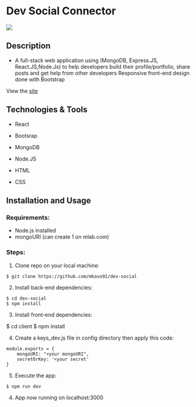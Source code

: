 # Dev Social Connector
<img src="githubImg/dev-social.png"/>

## Description

- A full-stack web application using (MongoDB, Express.JS, React.JS,Node.Js) to help developers build their profile/portfolio, share posts and get help from other developers Responsive front-end design done with Bootstrap

View the <a href = "https://dev-social-connect.herokuapp.com/">site</a>

## Technologies & Tools

* React

* Bootsrap

* MongoDB

* Node.JS

* HTML

* CSS 

## Installation and Usage

### Requirements:

* Node.js installed
* mongoURI (can create 1 on mlab.com)
### Steps:
1. Clone repo on your local machine:
```
$ git clone https://github.com/mkavo92/dev-social
```
2. Install back-end dependencies:
```
$ cd dev-social
$ npm install
```
3. Install front-end dependencies:

$ cd client
$ npm install

4. Create a keys_dev.js file in config directory then apply this code:

```
module.exports = {
    mongoURI: "<your mongoURI",  
    secretOrKey: '<your secret'
}
``` 
5. Execute the app:<br/>
```
$ npm run dev
```

4. App now running on localhost:3000